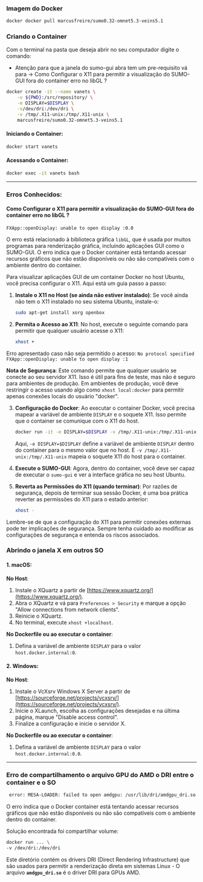 
### Imagem do Docker
```bash
docker docker pull marcusfreire/sumo0.32-omnet5.3-veins5.1
 ```

### Criando o Container
Com o terminal na pasta que deseja abrir no seu computador digite o comando: 
* Atenção para que a janela do sumo-gui abra tem um pre-requisito vá para ->  Como Configurar o X11 para permitir a visualização do SUMO-GUI fora do container erro no libGL ?

```bash
docker create -it --name vanets \
    -v ${PWD}:/src/repository/ \
    -e DISPLAY=$DISPLAY \
    -v/dev/dri:/dev/dri \
    -v /tmp/.X11-unix:/tmp/.X11-unix \
    marcusfreire/sumo0.32-omnet5.3-veins5.1
 ```
 
 #### Iniciando o Container:
 ```bash
docker start vanets
 ```

#### Acessando o Container:
 ```bash
docker exec -it vanets bash
 ```

---
### Erros Conhecidos:

 #### Como Configurar o X11 para permitir a visualização do SUMO-GUI fora do container erro no libGL ?

`FXApp::openDisplay: unable to open display :0.0`
 
O erro está relacionado à biblioteca gráfica `libGL`, que é usada por muitos programas para renderização gráfica, incluindo aplicações GUI como o SUMO-GUI. O erro indica que o Docker container está tentando acessar recursos gráficos que não estão disponíveis ou não são compatíveis com o ambiente dentro do container.

Para visualizar aplicações GUI de um container Docker no host Ubuntu, você precisa configurar o X11. Aqui está um guia passo a passo:

1. **Instale o X11 no Host (se ainda não estiver instalado)**:
   Se você ainda não tem o X11 instalado no seu sistema Ubuntu, instale-o:
   ```bash
   sudo apt-get install xorg openbox
   ```

2. **Permita o Acesso ao X11**:
   No host, execute o seguinte comando para permitir que qualquer usuário acesse o X11:
   ```bash
   xhost +
   ```
Erro apresentado caso não seja permitido o acesso:
`No protocol specified
FXApp::openDisplay: unable to open display :1`

   **Nota de Segurança**: Este comando permite que qualquer usuário se conecte ao seu servidor X11. Isso é útil para fins de teste, mas não é seguro para ambientes de produção. Em ambientes de produção, você deve restringir o acesso usando algo como `xhost local:docker` para permitir apenas conexões locais do usuário "docker".

3. **Configuração do Docker**:
   Ao executar o container Docker, você precisa mapear a variável de ambiente `DISPLAY` e o soquete X11. Isso permite que o container se comunique com o X11 do host.

   ```bash
   docker run -it -e DISPLAY=$DISPLAY -v /tmp/.X11-unix:/tmp/.X11-unix ubuntu-plexe-omnet-sumo-jupyter
   ```

   Aqui, `-e DISPLAY=$DISPLAY` define a variável de ambiente `DISPLAY` dentro do container para o mesmo valor que no host. E `-v /tmp/.X11-unix:/tmp/.X11-unix` mapeia o soquete X11 do host para o container.

4. **Execute o SUMO-GUI**:
   Agora, dentro do container, você deve ser capaz de executar o `sumo-gui` e ver a interface gráfica no seu host Ubuntu.

5. **Reverta as Permissões do X11 (quando terminar)**:
   Por razões de segurança, depois de terminar sua sessão Docker, é uma boa prática reverter as permissões do X11 para o estado anterior:
   ```bash
   xhost -
   ```

Lembre-se de que a configuração do X11 para permitir conexões externas pode ter implicações de segurança. Sempre tenha cuidado ao modificar as configurações de segurança e entenda os riscos associados.


### Abrindo o janela X em outros SO

#### 1. macOS:

**No Host**:

1. Instale o XQuartz a partir de [https://www.xquartz.org/](https://www.xquartz.org/).
2. Abra o XQuartz e vá para `Preferences > Security` e marque a opção "Allow connections from network clients".
3. Reinicie o XQuartz.
4. No terminal, execute `xhost +localhost`.

**No Dockerfile ou ao executar o container**:

1. Defina a variável de ambiente `DISPLAY` para o valor `host.docker.internal:0`.

#### 2. Windows:

**No Host**:

1. Instale o VcXsrv Windows X Server a partir de [https://sourceforge.net/projects/vcxsrv/](https://sourceforge.net/projects/vcxsrv/).
2. Inicie o XLaunch, escolha as configurações desejadas e na última página, marque "Disable access control".
3. Finalize a configuração e inicie o servidor X.

**No Dockerfile ou ao executar o container**:

1. Defina a variável de ambiente `DISPLAY` para o valor `host.docker.internal:0.0`.

---

### Erro de compartilhamento o arquivo GPU do AMD o DRI entre o container e o SO

```bash
 error: MESA-LOADER: failed to open amdgpu: /usr/lib/dri/amdgpu_dri.so: cannot open shared object file
 ```

 O erro indica que o Docker container está tentando acessar recursos gráficos que não estão disponíveis ou não são compatíveis com o ambiente dentro do container.

 Solução encontrada foi compartilhar volume:
```bash
docker run ... \
-v /dev/dri:/dev/dri
 ```
 Este diretório contém os drivers DRI (Direct Rendering Infrastructure) que são usados para permitir a renderização direta em sistemas Linux - O arquivo **`amdgpu_dri.so`** é o driver DRI para GPUs AMD.
